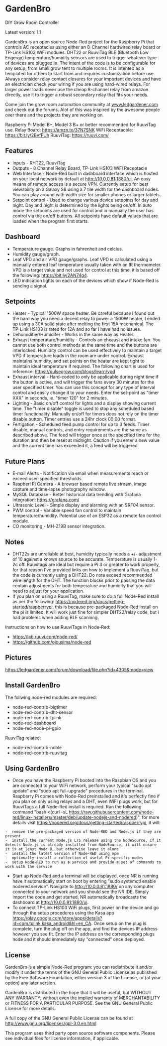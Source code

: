 GardenBro
======

DIY Grow Room Controller

Latest version: 1.1

GardenBro is an open source Node-Red project for the Raspberry Pi that controls AC receptacles using either an 8-Channel hardwired relay board or TP-Link HS103 WiFi modules. DHT22 or RuuviTag BLE (Bluetooth Low Engergy) temperature/humidity sensors are used to trigger whatever type of devices are plugged in. The intent of the code is to be configurable for any setup, from small grow tent to multiple rooms. It is intented as a templated for others to start from and requires customization before use. Always consider relay contact closures for your important devices and have an electrician check your wiring if you are using hard-wired relays. For larger power loads never use the cheap 8-channel relay from amazon directly, use it to trigger a robust secondary relay that fits your needs.

Come join the grow room automation community at www.ledgardener.com and check out the forums. Alot of this was inspired by the awesome people over there and the projects they are working on.

Raspberry Pi Model B+, Model 3 B+ or better recommended for RuuviTag use.
Relay Board: https://amzn.to/37N7SNK
WiFi Receptacble: https://bit.ly/2BvfFUh
RuuviTag: https://ruuvi.com/

Features
--------

-  Inputs - RHT22, RuuviTag
-  Outputs - 8 Channel Relay Board, TP-Link HS103 WiFi Receptacle 
-  Web Interface - Node-Red built in dashboard interface which is hosted on your local network by default at http://10.0.0.81:1880/ui.    An easy means of remote access is a secure VPN. Currently setup for best viewability on a Galaxy S8 using a 7 tile width for the        dashboard nodes. You can play around with width size for smaller phones or larger tablets. 
-  Setpoint control - Used to change various device setpoints for day and night. Day and night is determined by the lights being on/off.  In auto mode the setpoints are used for control and in manually the user has control via the on/off buttons. All setpoints have          default values that are loaded when the program first starts.

Dashboard
--------

  -  Temperature gauge. Graphs in fahrenheit and celcius.
  -  Humidity gauge/graph.
  -  Leaf VPD and air VPD gauge/graphs. Leaf VPD is calculated using a manually entered leaf temperature usually taken with an IR thermometer. VPD is a target value and not used for control at this time, it is based off the following: https://bit.ly/2AN74g4.
  -  LED indication lights on each of the devices which show if Node-Red is sending a signal.
  
Setpoints
--------

  -  Heater - Typical 1500W space heater. Be careful because I found out the hard way you need a decent relay to power a 1500W heater, I ended up using a 30A solid state after melting the first 15A mechanical. The TP-Link HS103 is rated for 12A and so far I have had        no issues.
  -  Dehumidifier/Humidifer - Works in the same way as Heater.
  -  Exhaust temperature/humidity - Controls an ehxaust and intake fan. You cannot use both control methods at the same time and        the buttons are interlocked. Humidity control can be used effectively to maintain a target VPD if temperature loads in the room are      under control. Exhaust maintains humidity, and set points on the heater are kept tight to maintain ideal temperature if required. The following chart is used for reference: https://pulsegrow.com/blogs/learn/vpd
  -  Exhaust interval - Hard-coded to only be applicable during night time if the button is active, and will trigger the fans every 30 minutes for the user specified timer. You can use this concept for any type of interval control and easily change it to your needs. Enter the set-point as "timer XXX" in seconds, ie. "timer 120" for 2 minutes.
  -  Lighting - Basic on/off control for lights and a display showing current time. The "timer disable" toggle is used to stop any scheduled based timer functionality. Manually on/off for timers does not rely on the timer disable button. Timer entries use a 24hr clock 00:00 format. 
  -  Fertigation - Scheduled feed pump control for up to 3 feeds. Timer disable, manual controls, and entry requirements are the same as described above. The feed will trigger once at the specified time for the duration and then be reset at midnight. Caution if you enter a new value and the current time has exceeded it, a feed will be triggered.
  
Future Plans
------------
  
  -  E-mail Alerts - Notification via email when measurements reach or exceed user-specified thresholds.
  -  Raspberi Pi Camera - A browser based remote live stream, image capture and time-lapse photography window.
  -  MySQL Database - Better historical data trending with Grafana integration: https://grafana.com/
  -  Ultrasonic Level - Simple display and alarming with an SRF04 sensor.
  -  PWM control - Variable speed fan control to maintain temperature/humidity. Potential use of an ESP32 as a remote fan control module.
  -  CO monitoring - MH-Z19B sensor integration.
  
Notes
--------
  -  DHT22s are unreliable at best, humidity typically needs a +/- adjustment of 10 against a known source to be accurate. Temperature is usually 1-2c off. Ruuvitags are ideal but require a Pi 3 or greater to work properly, for that reason I've provided links on how to implement a RuuviTag, but the code is currently using a DHT22. Do note exceed recommended wire length for the DHT. The function blocks prior to passing the data contain adjustments for both temperature and humidity that you will need to adjust for your application.
  -  If you plan on using a RuuviTag, make sure to do a full Node-Red install as per the following: https://nodered.org/docs/getting-started/raspberrypi, this is because pre-packaged Node-Red install on the pi is limited. It will work just fine for simpler DHT22/relay code, but i had problems when adding BLE scanning.

Instructions on how to use RuuviTags in Node-Red:
  -  https://lab.ruuvi.com/node-red/
  -  https://github.com/ojousima/node-red

Pictures
-----------

https://ledgardener.com/forum/download/file.php?id=4305&mode=view

Install GardenBro
-----------------

The follwing node-red modules are required:

  -  node-red-contrib-bigtimer
  -  node-red-contrib-dht-sensor
  -  node-red-contrib-tplink
  -  node-red-dashboard
  -  node-red-node-pi-gpio

RuuviTag related:
  -  node-red-contrib-noble
  -  node-red-contrib-ruuvitag

Using GardenBro
-----------------

  -  Once you have the Raspberry Pi booted into the Raspbian OS and you are connected to your WiFi network, perform your typical "sudo apt update" and "sudo apt full-upgrade" procedures in the terminal. Raspberry Pi comes with Node-Red preinstalled and it's perfectly fine if you plan on only using relays and a DHT, even WiFi plugs work, but for RuuviTags a full Node-Red install is required. Run the following command "bash <(curl -sL https://raw.githubusercontent.com/node-red/linux-installers/master/deb/update-nodejs-and-nodered)", for more details visit https://nodered.org/docs/getting-started/raspberrypi, it will:

    -  remove the pre-packaged version of Node-RED and Node.js if they are present
    -  install the current Node.js LTS release using the NodeSource. If it detects Node.js is already installed from NodeSource, it will ensure it is at least Node 8, but otherwise leave it alone
    -  install the latest version of Node-RED using npm
    -  optionally install a collection of useful Pi-specific nodes
    -  setup Node-RED to run as a service and provide a set of commands to work with the service

  -  Start up Node-Red and a terminal will be displayed, once NR is running have it automatically start on boot by entering "sudo systemctl enable nodered.service". Navigate to http://10.0.0.81:1880/ on any computer connected to your network and you should see the NR IDE. Simply import the code and get started, NR automatically broadcasts the dashboard at http://10.0.0.81:1880/ui.
  -  To connect TP-Link HS103 WiFi plugs, first power on the device and go through the setup procedures using the Kasa app https://play.google.com/store/apps/details?id=com.tplink.kasa_android&hl=en_CA. Once setup on the plug is complete, turn the plug off on the app, and find the devices IP address however you see fit. Enter the IP address on the corresponding plugs node and it should immediately say "connected" once deployed.

License
-------

GardenBro is a simple Node-Red program: you can redistribute it and/or modify it under
the terms of the GNU General Public License as published by the Free
Software Foundation, either version 3 of the License, or (at your
option) any later version.

GardenBro is distributed in the hope that it will be useful, but WITHOUT
ANY WARRANTY; without even the implied warranty of MERCHANTABILITY or
FITNESS FOR A PARTICULAR PURPOSE. See the GNU General Public
License for more details.

A full copy of the GNU General Public License can be found at
http://www.gnu.org/licenses/gpl-3.0.en.html

This program uses third party open source software components.
Please see individual files for license information, if applicable.
